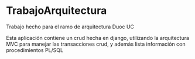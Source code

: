 # TrabajoArquitectura
Trabajo hecho para el ramo de arquitectura Duoc UC

Esta aplicación contiene un crud hecha en django, utilizando la arquitectura MVC para manejar las transacciones crud, y además lista información con procedimientos PL/SQL
